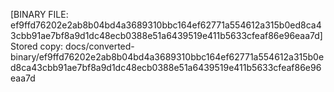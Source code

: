 [BINARY FILE: ef9ffd76202e2ab8b04bd4a3689310bbc164ef62771a554612a315b0ed8ca43cbb91ae7bf8a9d1dc48ecb0388e51a6439519e411b5633cfeaf86e96eaa7d]
Stored copy: docs/converted-binary/ef9ffd76202e2ab8b04bd4a3689310bbc164ef62771a554612a315b0ed8ca43cbb91ae7bf8a9d1dc48ecb0388e51a6439519e411b5633cfeaf86e96eaa7d
